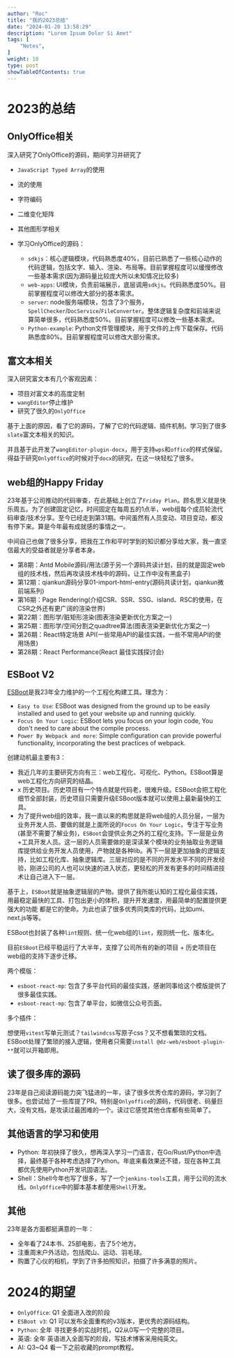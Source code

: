 ```yaml
---
author: "Roc"
title: "我的2023总结"
date: "2024-01-20 13:58:29"
description: "Lorem Ipsum Dolor Si Amet"
tags: [
    "Notes",
]
weight: 10
type: post
showTableOfContents: true
---
```


# 2023的总结

## OnlyOffice相关

深入研究了OnlyOffice的源码，期间学习并研究了

- `JavaScript Typed Array`的使用
- 流的使用
- 字符编码
- 二维变化矩阵
- 其他图形学相关

- 学习OnlyOffice的源码：

  - `sdkjs`：核心逻辑模块，代码熟悉度40%，目前已熟悉了一些核心动作的代码逻辑，包括文字、输入、渲染、布局等。目前掌握程度可以缓慢修改一些基本需求(因为源码量比较庞大所以未知情况比较多)
  - `web-apps`: UI模块，负责前端展示，底层调用`sdkjs`。代码熟悉度50%。目前掌握程度可以修改大部分的基本需求。
  - `server`: node服务端模块，包含了3个服务，`SpellChecker`/`DocService`/`FileConverter`。整体逻辑复杂度和前端来说算简单很多，代码熟悉度50%。目前掌握程度可以修改一些基本需求。
  - `Python-example`: Python文件管理模块，用于文件的上传下载保存。代码熟悉度80%。目前掌握程度可以修改大部分需求。

## 富文本相关

深入研究富文本有几个客观因素：

- 项目对富文本的高度定制
- `wangEditor`停止维护
- 研究了很久的`OnlyOffice`

基于上面的原因，看了它的源码，了解了它的代码逻辑、插件机制。学习到了很多`slate`富文本相关的知识。

并且基于此开发了`wangEditor-plugin-docx`，用于支持`wps`和`office`的样式保留。得益于研究`OnlyOffice`的时候对于`docx`的研究，在这一块轻松了很多。

## web组的Happy Friday

23年基于公司推动的代码审查，在此基础上创立了`Friday Plan`。顾名思义就是快乐周五。为了创建固定记忆，时间固定在每周五的1点半，web组每个成员轮流代码审查/技术分享。至今已经走到第31期。中间虽然有人员变动、项目变动，都没有停下来。算是今年最有成就感的事情之一。

中间自己也做了很多分享，把我在工作和平时学到的知识都分享给大家，我一直坚信最大的受益者就是分享者本身。

- 第8期：Antd Mobile源码/用法(源于另一个源码共读计划，目的就是固定web组的技术栈，然后再攻读技术栈中的源码，让工作中没有黑盒子)
- 第12期：qiankun源码分享01-import-html-entry(源码共读计划，qiankun微前端系列)
- 第16期：Page Rendering(介绍CSR、SSR、SSG、island、RSC的使用，在CSR之外还有更广阔的渲染世界)
- 第22期：图形学/脏矩形渲染(图表渲染更新优化方案之一)
- 第25期：图形学/空间分割之quadtree算法(图表渲染更新优化方案之一)
- 第26期：React特定场景 API(一些常用API的最佳实践，一些不常用API的使用场景)
- 第28期：React Performance(React 最佳实践探讨会)

## ESBoot V2

[ESBoot](https://esboot.js.org/)是我23年全力维护的一个工程化构建工具。理念为：

- `Easy to Use`: ESBoot was designed from the ground up to be easily installed and used to get your website up and running quickly.
- `Focus On Your Logic`: ESBoot lets you focus on your login code, You don't need to care about the compile process.
- `Power By Webpack and more`: Simple configuration can provide powerful functionality, incorporating the best practices of webpack.

创建动机最主要有3：

- 我近几年的主要研究方向有三：web工程化、可视化、Python。ESBoot算是web工程化方向研究的结晶。
- x 历史项目。历史项目有一个特点就是代码老，很难升级。ESBoot会把工程化细节全部封装，历史项目只需要升级ESBoot版本就可以使用上最新最快的工具。
- 为了提升web组的效率，我一直以来的构思就是将web组的人员分层，一层为业务开发人员、要做的就是上面所说的`Focus On Your Logic`，专注于写业务(甚至不需要了解业务)，`ESBoot`会提供业务之外的工程化支持。下一层是业务+工具开发人员。这一层的人员需要做的是深读某个模块的业务抽取业务逻辑库提供给业务开发人员使用，产物就是各种lib。再下一层是更加抽象的逻辑支持，比如工程化库、抽象逻辑库。三层对应的是不同的开发水平不同的开发经验，刚进公司的人也可以快速的进入状态，更轻松的开发有更多的时间精进技术让自己进入下一层。

基于上，`ESBoot`就是抽象逻辑层的产物。提供了我所能认知的工程化最佳实践，用最稳定最快的工具、打包出更小的体积，提升开发速度，用最简单的配置提供更强大的功能 都是它的使命。为此也读了很多优秀同类库的代码，比如umi、next.js等等。

ESBoot也封装了各种`lint`规则、统一化web组的`lint`，规则统一化、版本化。

目前`ESBoot`已经平稳运行了大半年，支撑了公司所有的新的项目 + 历史项目在web组的支持下逐步迁移。

两个模版：

- `esboot-react-mp`: 包含了多平台代码的最佳实践，感谢同事给这个模版提供了很多最佳实践。
- `esboot-react-mp`: 包含了单平台，如微信公众号页面。

多个插件：

想使用`vitest`写单元测试？`tailwindcss`写原子css？又不想看繁琐的文档。ESBoot处理了繁琐的接入逻辑，使用者只需要`install @dz-web/esboot-plugin-**`就可以开箱即用。

## 读了很多库的源码

23年是自己阅读源码能力突飞猛进的一年，读了很多优秀仓库的源码，学习到了很多。也尝试给了一些库提了PR。特别是`Onlyoffice`的源码，代码很老、码量巨大，没有文档，是攻读过最困难的一个。读过它感觉其他仓库都有些简单了。

## 其他语言的学习和使用

- Python: 年初抉择了很久，想再深入学习一门语言，在Go/Rust/Python中选择，最终基于各种考虑选择了Python。年底来看效果还不错，现在各种工具都优先使用Python开发巩固语法。
- Shell：Shell今年也写了很多，写了一个`jenkins-tools`工具，用于公司的流水线。`OnlyOffice`中的脚本基本都使用`Shell`开发。

## 其他

23年是各方面都挺满意的一年：

- 全年看了24本书、25部电影，去了5个地方。
- 注重周末户外活动，包括爬山、运动、羽毛球。
- 购置了心仪的相机，学到了许多拍照知识，拍摄了许多满意的照片。

# 2024的期望

- `OnlyOffice`: Q1 全面进入改的阶段
- `ESBoot v3`: Q1 可以发布全面重构的v3版本，更优秀的源码结构。
- `Python`: 全年 寻找更多的实战时机，Q2从0写一个完整的项目。
- 英语: 全年 英语进入全面写的阶段，写技术博客采用纯英文。
- AI: Q3~Q4 看一下之前收藏的prompt教程。